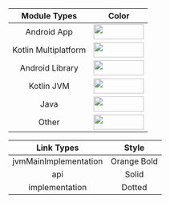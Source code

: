 | Module Types | Color |
|:--:|:--:|
| Android App | <img src="https://img.shields.io/badge/-%20-09AD35?style=flat-square" height="30" width="100"> |
| Kotlin Multiplatform | <img src="https://img.shields.io/badge/-%20-9D8DF1?style=flat-square" height="30" width="100"> |
| Android Library | <img src="https://img.shields.io/badge/-%20-55FF55?style=flat-square" height="30" width="100"> |
| Kotlin JVM | <img src="https://img.shields.io/badge/-%20-CA66FF?style=flat-square" height="30" width="100"> |
| Java | <img src="https://img.shields.io/badge/-%20-FF8800?style=flat-square" height="30" width="100"> |
| Other | <img src="https://img.shields.io/badge/-%20-808080?style=flat-square" height="30" width="100"> |

| Link Types | Style |
|:--:|:--:|
| jvmMainImplementation | Orange Bold |
| api | Solid |
| implementation | Dotted |

